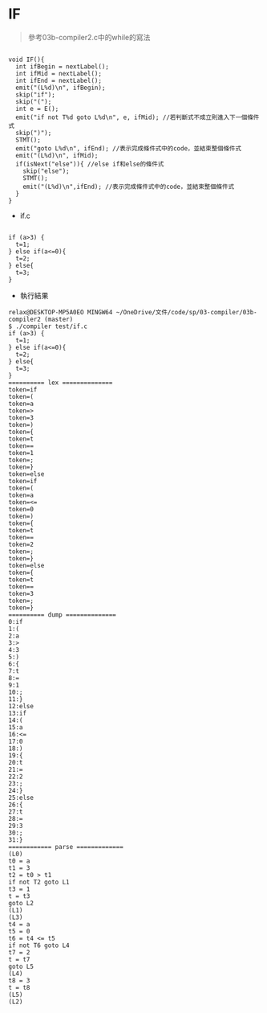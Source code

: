 # IF
> 參考03b-compiler2.c中的while的寫法
<pre><code>
void IF(){
  int ifBegin = nextLabel();
  int ifMid = nextLabel();
  int ifEnd = nextLabel();
  emit("(L%d)\n", ifBegin);
  skip("if");
  skip("(");
  int e = E();
  emit("if not T%d goto L%d\n", e, ifMid); //若判斷式不成立則進入下一個條件式
  skip(")");
  STMT();
  emit("goto L%d\n", ifEnd); //表示完成條件式中的code，並結束整個條件式
  emit("(L%d)\n", ifMid);
  if(isNext("else")){ //else if和else的條件式
    skip("else");
    STMT();
    emit("(L%d)\n",ifEnd); //表示完成條件式中的code，並結束整個條件式
  }
}
</code></pre>

* if.c
<pre><code>
if (a>3) {
  t=1;
} else if(a<=0){
  t=2;
} else{
  t=3;
}
</code></pre>

* 執行結果
```
relax@DESKTOP-MP5A0EO MINGW64 ~/OneDrive/文件/code/sp/03-compiler/03b-compiler2 (master)
$ ./compiler test/if.c
if (a>3) {      
  t=1;
} else if(a<=0){
  t=2;
} else{
  t=3;
}
========== lex ==============
token=if
token=(
token=a
token=>
token=3
token=)
token={
token=t
token==
token=1
token=;
token=}
token=else
token=if
token=(
token=a
token=<=
token=0
token=)
token={
token=t
token==
token=2
token=;
token=}
token=else
token={
token=t
token==
token=3
token=;
token=}
========== dump ==============
0:if
1:(
2:a
3:>
4:3
5:)
6:{
7:t
8:=
9:1
10:;
11:}
12:else
13:if
14:(
15:a
16:<=
17:0
18:)
19:{
20:t
21:=
22:2
23:;
24:}
25:else
26:{
27:t
28:=
29:3
30:;
31:}
============ parse =============
(L0)
t0 = a
t1 = 3
t2 = t0 > t1
if not T2 goto L1
t3 = 1
t = t3
goto L2
(L1)
(L3)
t4 = a
t5 = 0
t6 = t4 <= t5
if not T6 goto L4
t7 = 2
t = t7
goto L5
(L4)
t8 = 3
t = t8
(L5)
(L2)
```